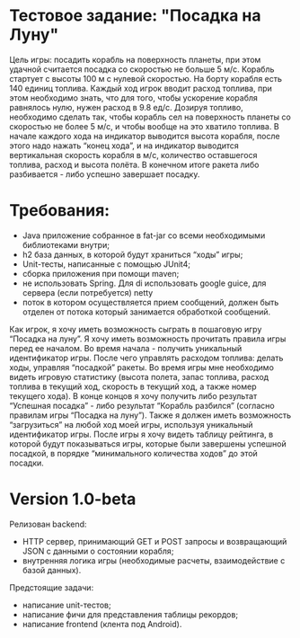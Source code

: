 # Тестовое задание: "Посадка на Луну"

Цель игры: посадить корабль на поверхность планеты, при этом удачной считается посадка со скоростью не больше 5 м/с. Корабль стартует с высоты 100 м с нулевой скоростью. На борту корабля есть 140 единиц топлива. Каждый ход игрок вводит расход топлива, при этом необходимо знать, что для того, чтобы ускорение корабля равнялось нулю, нужен расход в 9.8 ед/с. Дозируя топливо, необходимо сделать так, чтобы корабль сел на поверхность планеты со скоростью не более 5 м/с, и чтобы вообще на это хватило топлива.
В начале каждого хода на индикатор выводится высота корабля, после этого надо нажать “конец хода”, и на индикатор выводится вертикальная скорость корабля в м/с, количество оставшегося топлива, расход и высота полёта.
В конечном итоге ракета либо разбивается - либо успешно завершает посадку.

# Требования:
- Java приложение собранное в fat-jar со всеми необходимыми библиотеками внутри;
- h2 база данных, в которой будут храниться “ходы” игры;
- Unit-тесты, написанные с помощью JUnit4;
- cборка приложения при помощи maven;
- не использовать Spring. Для di использовать google guice, для сервера (если потребуется) netty
- поток в котором осуществляется прием сообщений, должен быть отделен от потока который занимается обработкой сообщений.

Как игрок, я хочу иметь возможность сыграть в пошаговую игру “Посадка на луну”. Я хочу иметь возможность прочитать правила игры перед ее началом. Во время начала - получить уникальный идентификатор игры. После чего управлять расходом топлива: делать ходы, управляя “посадкой” ракеты. Во время игры мне необходимо видеть игровую статистику (высота полета, запас топлива, расход топлива в текущий ход, скорость в текущий ход, а также номер текущего хода).
В конце концов я хочу получить либо результат “Успешная посадка” - либо результат “Корабль разбился” (согласно правилам игры “Посадка на луну”). Также я должен иметь возможность “загрузиться” на любой ход моей игры, используя уникальный идентификатор игры. После игры я хочу видеть таблицу рейтинга, в которой будут показываться игры, которые были завершены успешной посадкой, в порядке “минимального количества ходов” до этой посадки.

# Version 1.0-beta

Релизован backend:
- HTTP сервер, принимающий GET и POST запросы и возвращающий JSON с данными о состоянии корабля;
- внутренняя логика игры (необходимые расчеты, взаимодействие с базой данных).

Предстоящие задачи:
- написание unit-тестов;
- написание фичи для представления таблицы рекордов;
- написание frontend (клента под Android).